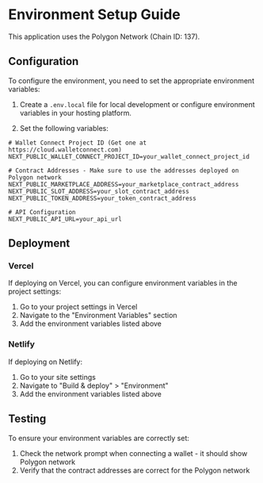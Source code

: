 # Environment Setup Guide

This application uses the Polygon Network (Chain ID: 137).

## Configuration

To configure the environment, you need to set the appropriate environment variables:

1. Create a `.env.local` file for local development or configure environment variables in your hosting platform.

2. Set the following variables:

```
# Wallet Connect Project ID (Get one at https://cloud.walletconnect.com)
NEXT_PUBLIC_WALLET_CONNECT_PROJECT_ID=your_wallet_connect_project_id

# Contract Addresses - Make sure to use the addresses deployed on Polygon network
NEXT_PUBLIC_MARKETPLACE_ADDRESS=your_marketplace_contract_address
NEXT_PUBLIC_SLOT_ADDRESS=your_slot_contract_address
NEXT_PUBLIC_TOKEN_ADDRESS=your_token_contract_address

# API Configuration
NEXT_PUBLIC_API_URL=your_api_url
```

## Deployment

### Vercel

If deploying on Vercel, you can configure environment variables in the project settings:

1. Go to your project settings in Vercel
2. Navigate to the "Environment Variables" section
3. Add the environment variables listed above

### Netlify

If deploying on Netlify:

1. Go to your site settings
2. Navigate to "Build & deploy" > "Environment"
3. Add the environment variables listed above

## Testing

To ensure your environment variables are correctly set:

1. Check the network prompt when connecting a wallet - it should show Polygon network
2. Verify that the contract addresses are correct for the Polygon network 